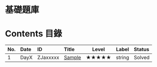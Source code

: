 # 基礎題庫

# Contents 目錄

|No.   |Date     |ID        |Title                      |Level    |Label              |Status   |
|:-----|:--------|:---------|:--------------------------|:-------:|-------------------|:--------|
|1     |DayX     |ZJaxxxxx  |[Sample]()                 |★★★★★ |string             |Solved   |
